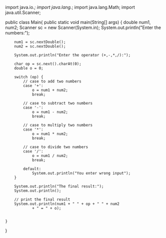 import java.io.*;
import java.lang.*;
import java.lang.Math;
import java.util.Scanner;


public class Main{
    public static void main(String[] args) {
        double num1, num2;
        Scanner sc = new Scanner(System.in);
        System.out.println("Enter the numbers:");

        num1 = sc.nextDouble();
        num2 = sc.nextDouble();

        System.out.println("Enter the operator (+,-,*,/):");

        char op = sc.next().charAt(0);
        double o = 0;

        switch (op) {
            // case to add two numbers
            case '+':
                o = num1 + num2;
                break;

            // case to subtract two numbers
            case '-':
                o = num1 - num2;
                break;

            // case to multiply two numbers
            case '*':
                o = num1 * num2;
                break;

            // case to divide two numbers
            case '/':
                o = num1 / num2;
                break;

            default:
                System.out.println("You enter wrong input");
        }

        System.out.println("The final result:");
        System.out.println();

        // print the final result
        System.out.println(num1 + " " + op + " " + num2
                + " = " + o);


    }
}
